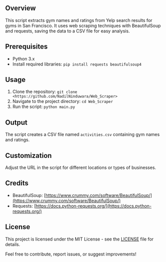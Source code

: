 ## Overview
This script extracts gym names and ratings from Yelp search results for gyms in San Francisco. It uses web scraping techniques with BeautifulSoup and requests, saving the data to a CSV file for easy analysis.

## Prerequisites
- Python 3.x
- Install required libraries: `pip install requests beautifulsoup4`

## Usage
1. Clone the repository: `git clone <https://github.com/NadilNinduwara/Web_Scraper>`
2. Navigate to the project directory: `cd Web_Scraper`
3. Run the script: `python main.py`

## Output
The script creates a CSV file named `activities.csv` containing gym names and ratings.

## Customization
Adjust the URL in the script for different locations or types of businesses.

## Credits
- BeautifulSoup: [https://www.crummy.com/software/BeautifulSoup/](https://www.crummy.com/software/BeautifulSoup/)
- Requests: [https://docs.python-requests.org/](https://docs.python-requests.org/)

## License
This project is licensed under the MIT License - see the [LICENSE](LICENSE) file for details.

Feel free to contribute, report issues, or suggest improvements!

